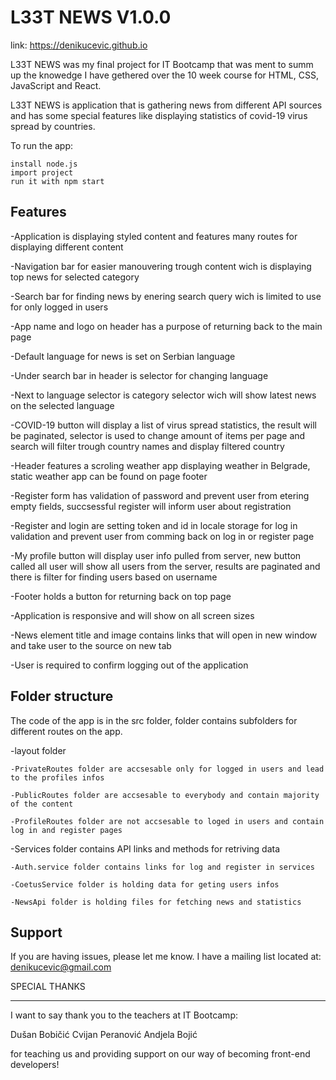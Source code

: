 L33T NEWS V1.0.0
================

link: https://denikucevic.github.io

L33T NEWS was my final project for IT Bootcamp that was ment to summ up the knowedge I have gethered over the 10 week course for HTML, CSS, JavaScript and React.

L33T NEWS is application that is gathering news from different API sources and has some special features like displaying statistics of covid-19 virus spread by countries.

To run the app:

    install node.js
    import project
    run it with npm start

Features
--------

-Application is displaying styled content and features many routes for displaying different content

-Navigation bar for easier manouvering trough content wich is displaying top news for selected category

-Search bar for finding news by enering search query wich is limited to use for only logged in users

-App name and logo on header has a purpose of returning back to the main page

-Default language for news is set on Serbian language

-Under search bar in header is selector for changing language

-Next to language selector is category selector wich will show latest news on the selected language

-COVID-19 button will display a list of virus spread statistics, the result will be paginated, selector is used to change amount of items per page and search will filter trough country names and display filtered country

-Header features a scroling weather app displaying weather in Belgrade, static weather app can be found on page footer

-Register form has validation of password and prevent user from etering empty fields, succsessful register will inform user about registration

-Register and login are setting token and id in locale storage for log in validation and prevent user from comming back on log in or register page

-My profile button will display user info pulled from server, new button called all user will show all users from the server, results are paginated and there is filter for finding users based on username

-Footer holds a button for returning back on top page

-Application is responsive and will show on all screen sizes

-News element title and image contains links that will open in new window and take user to the source on new tab

-User is required to confirm logging out of the application



Folder structure
----------------

The code of the app is in the src folder, folder contains subfolders for different routes on the app. 

-layout folder

    -PrivateRoutes folder are accsesable only for logged in users and lead to the profiles infos

    -PublicRoutes folder are accsesable to everybody and contain majority of the content

    -ProfileRoutes folder are not accsesable to loged in users and contain log in and register pages 

-Services folder contains API links and methods for retriving data

    -Auth.service folder contains links for log and register in services

    -CoetusService folder is holding data for geting users infos

    -NewsApi folder is holding files for fetching news and statistics

Support
-------

If you are having issues, please let me know.
I have a mailing list located at: denikucevic@gmail.com

SPECIAL THANKS
**************

I want to say thank you to the teachers at IT Bootcamp:

Dušan Bobičić
Cvijan Peranović
Andjela Bojić

for teaching us and providing support on our way of becoming front-end developers!
